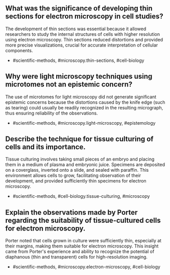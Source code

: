 ## What was the significance of developing thin sections for electron microscopy in cell studies?

The development of thin sections was essential because it allowed researchers to study the internal structures of cells with higher resolution using electron microscopy. Thin sections reduced distortions and provided more precise visualizations, crucial for accurate interpretation of cellular components.

- #scientific-methods, #microscopy.thin-sections, #cell-biology

## Why were light microscopy techniques using microtomes not an epistemic concern?

The use of microtomes for light microscopy did not generate significant epistemic concerns because the distortions caused by the knife edge (such as tearing) could usually be readily recognized in the resulting micrograph, thus ensuring reliability of the observations.

- #scientific-methods, #microscopy.light-microscopy, #epistemology

## Describe the technique for tissue culturing of cells and its importance.

Tissue culturing involves taking small pieces of an embryo and placing them in a medium of plasma and embryonic juice. Specimens are deposited on a coverglass, inverted onto a slide, and sealed with paraffin. This environment allows cells to grow, facilitating observation of their development, and provided sufficiently thin specimens for electron microscopy.

- #scientific-methods, #cell-biology.tissue-culturing, #microscopy

## Explain the observations made by Porter regarding the suitability of tissue-cultured cells for electron microscopy.

Porter noted that cells grown in culture were sufficiently thin, especially at their margins, making them suitable for electron microscopy. This insight came from Porter's experience and ability to recognize the potential of diaphanous (thin and transparent) cells for high-resolution imaging.

- #scientific-methods, #microscopy.electron-microscopy, #cell-biology